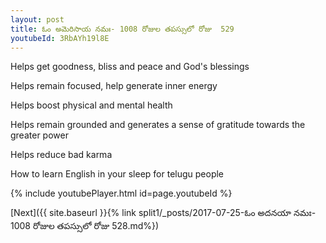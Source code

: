 ```yaml
---
layout: post
title: ఓం అమెరిసాయ నమః- 1008 రోజుల తపస్సులో రోజు  529
youtubeId: 3RbAYh19l8E
---
```

 
 
Helps get goodness, bliss and peace and God's blessings
 
Helps remain focused, help generate inner energy 
 
Helps boost physical and mental health 
 
Helps remain grounded and generates a sense of gratitude towards the greater power 
 
Helps reduce bad karma
 
How to learn English in your sleep for telugu people
 
 
 
 


{% include youtubePlayer.html id=page.youtubeId %}
 
[Next]({{ site.baseurl }}{% link split1/_posts/2017-07-25-ఓం అదనయా నమః- 1008 రోజుల తపస్సులో రోజు  528.md%})
 
